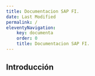 ```yaml
---
title: Documentacion SAP FI.
date: Last Modified
permalink: /
eleventyNavigation:
    key: documenta
    order: 0
    title: Documentacion SAP FI.
---
```


<!-- @format -->
## **Introducción**